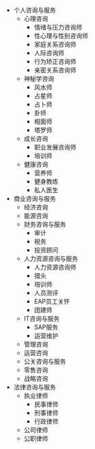 - 个人咨询与服务
  - 心理咨询
    - 情绪与压力咨询师
    - 性心理与性别咨询师
    - 家庭关系咨询师
    - 人际咨询师
    - 行为矫正咨询师
    - 亲密关系咨询师
  - 神秘学咨询
    - 风水师
    - 占星师
    - 占卜师
    - 卦师
    - 相面师
    - 塔罗师
  - 成长咨询
    - 职业发展咨询师
    - 培训师
  - 健康咨询
    - 营养师
    - 健身教练
    - 私人医生
- 商业咨询与服务
  - 经济咨询
  - 能源咨询
  - 财务咨询与服务
    - 审计
    - 税务
    - 投资顾问
  - 人力资源咨询与服务
    - 人力资源咨询师
    - 猎头
    - 培训师
    - 人员测评
    - EAP员工关怀
    - 团建师
  - IT咨询与服务
    - SAP服务
    - 运营维护
  - 管理咨询
  - 运营咨询
  - 公关咨询与服务
  - 零售咨询
  - 战略咨询
- 法律咨询与服务
  - 执业律师
    - 民事律师
    - 刑事律师
    - 行政律师
  - 公司律师
  - 公职律师
